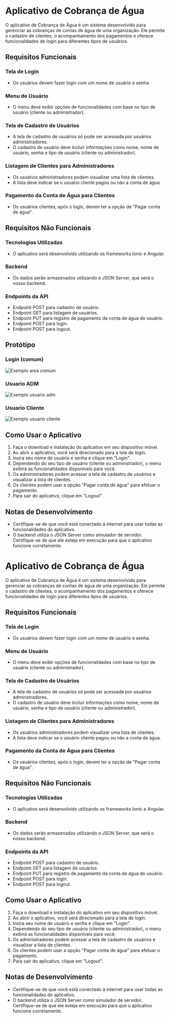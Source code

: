 # Aplicativo de Cobrança de Água

O aplicativo de Cobrança de Água é um sistema desenvolvido para gerenciar as cobranças de contas de água de uma organização. Ele permite o cadastro de clientes, o acompanhamento dos pagamentos e oferece funcionalidades de login para diferentes tipos de usuários.

## Requisitos Funcionais

### Tela de Login
- Os usuários devem fazer login com um nome de usuário e senha.

### Menu de Usuário
- O menu deve exibir opções de funcionalidades com base no tipo de usuário (cliente ou administrador).

### Tela de Cadastro de Usuários
- A tela de cadastro de usuários só pode ser acessada por usuários administradores.
- O cadastro de usuário deve incluir informações como nome, nome de usuário, senha e tipo de usuário (cliente ou administrador).

### Listagem de Clientes para Administradores
- Os usuários administradores podem visualizar uma lista de clientes.
- A lista deve indicar se o usuário cliente pagou ou não a conta de água.

### Pagamento da Conta de Água para Clientes
- Os usuários clientes, após o login, devem ter a opção de "Pagar conta de água".

## Requisitos Não Funcionais

### Tecnologias Utilizadas
- O aplicativo será desenvolvido utilizando os frameworks Ionic e Angular.

### Backend
- Os dados serão armazenados utilizando o JSON Server, que será o nosso backend.

### Endpoints da API
- Endpoint POST para cadastro de usuário.
- Endpoint GET para listagem de usuários.
- Endpoint PUT para registro de pagamento da conta de água do usuário.
- Endpoint POST para login.
- Endpoint POST para logout.


## Protótipo

### Login (comum)

![Exemplo area comum](images/comum.jpeg)

### Usuario ADM

![Exemplo usuario adm](images/usuario-adm.jpeg)

### Usuario Cliente

![Exemplo usuario cliente](images/usuario-cliente.jpeg)


## Como Usar o Aplicativo

1. Faça o download e instalação do aplicativo em seu dispositivo móvel.
2. Ao abrir o aplicativo, você será direcionado para a tela de login.
3. Insira seu nome de usuário e senha e clique em "Login".
4. Dependendo do seu tipo de usuário (cliente ou administrador), o menu exibirá as funcionalidades disponíveis para você.
5. Os administradores podem acessar a tela de cadastro de usuários e visualizar a lista de clientes.
6. Os clientes podem usar a opção "Pagar conta de água" para efetuar o pagamento.
7. Para sair do aplicativo, clique em "Logout".

## Notas de Desenvolvimento

- Certifique-se de que você está conectado à internet para usar todas as funcionalidades do aplicativo.
- O backend utiliza o JSON Server como simulador de servidor. Certifique-se de que ele esteja em execução para que o aplicativo funcione corretamente.

# Aplicativo de Cobrança de Água

O aplicativo de Cobrança de Água é um sistema desenvolvido para gerenciar as cobranças de contas de água de uma organização. Ele permite o cadastro de clientes, o acompanhamento dos pagamentos e oferece funcionalidades de login para diferentes tipos de usuários.

## Requisitos Funcionais

### Tela de Login
- Os usuários devem fazer login com um nome de usuário e senha.

### Menu de Usuário
- O menu deve exibir opções de funcionalidades com base no tipo de usuário (cliente ou administrador).

### Tela de Cadastro de Usuários
- A tela de cadastro de usuários só pode ser acessada por usuários administradores.
- O cadastro de usuário deve incluir informações como nome, nome de usuário, senha e tipo de usuário (cliente ou administrador).

### Listagem de Clientes para Administradores
- Os usuários administradores podem visualizar uma lista de clientes.
- A lista deve indicar se o usuário cliente pagou ou não a conta de água.

### Pagamento da Conta de Água para Clientes
- Os usuários clientes, após o login, devem ter a opção de "Pagar conta de água".

## Requisitos Não Funcionais

### Tecnologias Utilizadas
- O aplicativo será desenvolvido utilizando os frameworks Ionic e Angular.

### Backend
- Os dados serão armazenados utilizando o JSON Server, que será o nosso backend.

### Endpoints da API
- Endpoint POST para cadastro de usuário.
- Endpoint GET para listagem de usuários.
- Endpoint PUT para registro de pagamento da conta de água do usuário.
- Endpoint POST para login.
- Endpoint POST para logout.


## Como Usar o Aplicativo

1. Faça o download e instalação do aplicativo em seu dispositivo móvel.
2. Ao abrir o aplicativo, você será direcionado para a tela de login.
3. Insira seu nome de usuário e senha e clique em "Login".
4. Dependendo do seu tipo de usuário (cliente ou administrador), o menu exibirá as funcionalidades disponíveis para você.
5. Os administradores podem acessar a tela de cadastro de usuários e visualizar a lista de clientes.
6. Os clientes podem usar a opção "Pagar conta de água" para efetuar o pagamento.
7. Para sair do aplicativo, clique em "Logout".

## Notas de Desenvolvimento

- Certifique-se de que você está conectado à internet para usar todas as funcionalidades do aplicativo.
- O backend utiliza o JSON Server como simulador de servidor. Certifique-se de que ele esteja em execução para que o aplicativo funcione corretamente.

